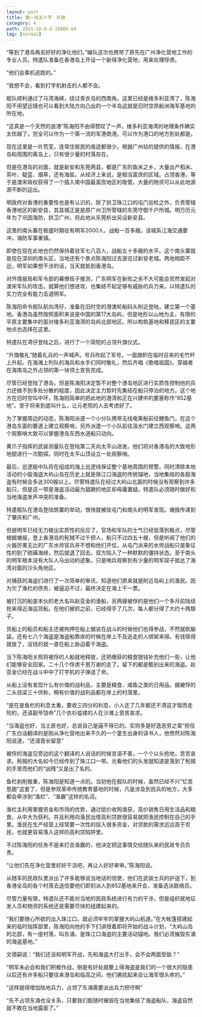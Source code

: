 ```yaml
---
layout: post
title: 第一百五十节　升旗
category: 4
path: 2011-10-6-4-15000.md
tag: [normal]
---
```


“等到了港岛再去好好的净化他们。”编队这次也携带了原先在广州净化营地工作的专业人员。特遣队准备在香港岛上开设一个新得净化营地，用来处理俘虏。

“他们会乘机逃跑的。”

“我想不会，看到打字机射击的人都不会。

舰队顺利通过了马湾海峡，绕过青衣岛的西南角。这里已经是维多利亚湾了，陈海阳不用望远镜也可以看到大陆方向凸出的一个半岛这就是旧时空昂船洲海军基地的所在地。

“这真是一个天然的良港”陈海阳不由得赞叹了一声，维多利亚海湾的地理条件确实太优越了，完全可以作为一个第一流的军港商港。可以作为港口的地方到处都是。

现在这里是一片荒芜，连常住居民的痕迹都很少。根据广州站的提供的情报，在港岛和周围的离岛上，只有很少量的村落存在。

但是在港岛的对面，就是新安和东莞两县，都是广东的鱼米之乡，大量出产稻米、茶叶、靛蓝、烟草，还有海盐。从经济上来说，是相当富庶的区域。占领香港，等于是澳宋政权获得了一个插入南中国最富庶地区的吸管。大量的物资可以从此地源源不断的运出。

明政府对香港的重要性也是有认识的，除了拱卫珠江口的屯门巡检之外，负责管辖香港地区的新安县，其县城正是是原广州卫所管辖的东莞守御千户所城。明万历元年为了巩固海防，拱卫广州，将此地从东莞析出另设新安县。

这里的南头寨在极盛时期驻有明军2000人，战船一百多艘。该城系江海交通要冲，海防军事重镇。

即使在现在此地也仍然保持着驻军七八百人，战船五十多艘的水平。这个南头寨就是现在深圳的南头区，当地还有个景点陈海阳过去游览过新安老城。两地相距不远，明军如果想干涉的话，当天就抵到香港岛。

对外情报局和军令部的幕僚班子推测，广东明军在新败之余不大可能会贸然发起对澳宋军队的攻击。就算他们想进攻，也集结不起足够有威胁的兵力来。以特遣队的实力完全有能力击退明军。

陈海阳命令舰队航向湾仔，准备在旧时空的港澳轮船码头附近登陆，建立第一个基地。香港岛虽然按照面积来说是中国的第17大岛屿，但是地形以山地为主，有限的平原主要集中的面对维多利亚海湾的岛屿北部地区。所以构筑基地和移民区的主要地点也选择在这里。

特遣队在湾仔登陆之后，进行了一个简短的占领升旗仪式。

“升旗敬礼”随着礼兵的一声喊声。号兵吹起了军号。一面旗帜在临时召来的毛竹杆上升起。在海滩上列队的海兵和水手们同时敬礼，然后齐唱《歌唱祖国》。穿越者在海南岛之外占领的第一块领土宣告完成。

尽管已经登陆了港岛，但是陈海阳决定暂不对整个港岛地区进行实质性控制他的兵力还做不到多处分散的程度，因此决定主力暂时先集结在船只停泊的地方。这个地方在旧时空叫中环，陈海阳简单的把此地的港湾和正在兴建中的要塞称作“852基地”。至于将来到底叫什么，让元老院的人去考虑好了。

为了掌握周边的动态，陈海阳派遣一个小分队携带无线电乘船前往鲤鱼门，在这个港岛东面的要道上建立观察哨，另外派遣一个小队前往汲水门建立西观察哨。这两个观察哨大致可以掌握港岛东西水道船只动向。

黄爪子指挥的武装测量队在登陆第二天向太平山进发。他们将对香港岛的大致地形地貌进行一次勘探。同时在太平山顶设立一处观察哨。

最后，巡逻艇中队将在组成的海上巡逻线保证整个基地周围的预警。同时清除本地活动的小股海盗大屿山岛在历史上就是珠江口海盗的传统锚地，当地集结的各股海盗有时候会多达300艘以上。尽管特遣队在经过大屿山北面的时候没有观察到许多船只，但是这一带是海盗活动最为猖獗的地区却毋庸置疑。特遣队必须随时做好和当地海盗发声冲突的准备。

特遣舰队在港岛登陆筑寨的举动，很快就被驻屯门和南头的明军发现。塘报传递到了肇庆和广州。

但是明军已经无力做出实质性的反应了。官场和军队的士气已经低落到极点，尽管根据塘报，登上香港岛的髡贼不过千把人，船只不过四五十艘，但是听闻了他们的火器厉害无比的广东水师官兵并不想和他们开仗。从屯门派来的水师战船只是象征性的到了硫磺海峡，然后就退了回去。双方陷入了一种默默的僵持状态。至于南头的明军根本没有大队人马出动的迹象。只是哨兵观察到有少量的明军探子抵达了海湾对面的沙头角地区。

对捕获的海盗们进行了一次简单的审讯，知道他们原来就是附近岛屿上的渔民。因为欠了渔栏的债务，被逼迫不过，最终决定在海上干一票。

被打沉的船是本伙的老大名叫赵亚金的渔船，另两艘被俘的是他们一个多月前陆续抢来得近海运货船。在他们被抓之前，已经得手了几次，每人都分得了大约十两银子。

货船上的船员和船主还被拘押在船上据说在战斗的时候他们也得参战，不然就砍脑袋。还有七八个海盗是海盗船靠岸的时候在岸上不及逃走的人绑架来得。有钱赎得就放了，没钱的就一直在船上胁迫着干海盗。

当下陈海阳关照将被俘的人船就地释放，还把缴获的粮食银钱补充他们一些，让他们能够安全回家。二十几个俘虏千恩万谢的走了。留下的都是甄别出来的海盗。赵亚金已经在战斗中中了打字机的子弹送了命。

从船上没有发现什么有价值的战利品，主要是粮食、咸鱼之类的日用品。据被俘的二头目梁三十供称，稍有价值的战利品都在岸上的村落里。

“是在是鱼栏的利息太重，要收三四分的利息，小人还了几年都还不清这才铤而走险的，还请副爷饶命”几个衣衫褴褛的人在沙滩上苦苦哀求。

“当海盗也好，当土匪也好，总说自己是逼不得已的。实则多是好逸恶劳之辈”担任广东白话翻译的是刚从净化营地出来不久的一个童生出身的读书人，他愤然对陈海阳说道，“还请首长留意”

被俘的海盗见旁边的这个翻译的人说话的时候言语不善，一个个以头抢地，苦苦哀求。髡贼的大名如今已经传到了珠江口一带。光看他们的头发就知道是落到了髡贼的手里而他们的“凶残”又是出了名的。

鱼栏剥削极重，陈海阳是知道一点的。当初他在舰队的时候，虽然已经不兴“忆苦思甜”这套了，但是参观革命传统教育基地的时候，凡是涉及到民兵的地方，大多都会牵涉到“渔栏”、“渔霸”这样的名词。

渔栏主利用掌握资金和市场的优势，通过低价收购渔获，高价销售日用生活品和粮食，从中大为获利。并且利用向渔民出借高利贷款很容易就把渔民控制在自己的手里。渔民在生产经营上经常要一次性的投入很多资金，对贷款的需求远远高于农民，也就更容易落入这样的高利贷陷阱里。

不过陈海阳的任务不是来打击渔霸的，他决定把这事情交给随队来的民政专员负责。

“让他们先在净化营里好好干活吧，再让人好好审审。”陈海阳说。

从随军的民政队里派出了许多能够说当地话的信使，他们在武装士兵的护送下，到香港全岛的各个村落去送信要他们即刻派人到852基地来开会，准备选派联络员。

尽管力量有限，特遣队还不能对当地的民政系统进行有力的干涉，但是组织就地征发人员和物资的系统还是需要尽快的组建起来的。

“我们要随心所欲的出入珠江口，就必须牢牢的掌握大屿山航道。”在大帐篷搭建起来的临时指挥部里，陈海阳向他的手下们讲授着即将开始的战斗计划，“大屿山岛的北部，有一座村落，叫东涌。是珠江口海盗的主要活动锚地。我们必须摧毁东涌的海盗基地。”

文德嗣说：“我们还没和明军开战，先和海盗大打出手，会不会两面受敌？”

“明军未必会和我们积极作战，倒是有好处就要上得海盗是我们的一个很大的隐患以后还有许多船只要往来港岛和临高之间，他们袭扰起来会让海军很头疼的。”

“这样就得增加陆地兵力，占领了东涌需要派出兵力把守啊”

“先不占领东涌也没关系，只要我们能随时摧毁在当地集结了海盗船队，海盗自然就不敢在当地露面了。”
